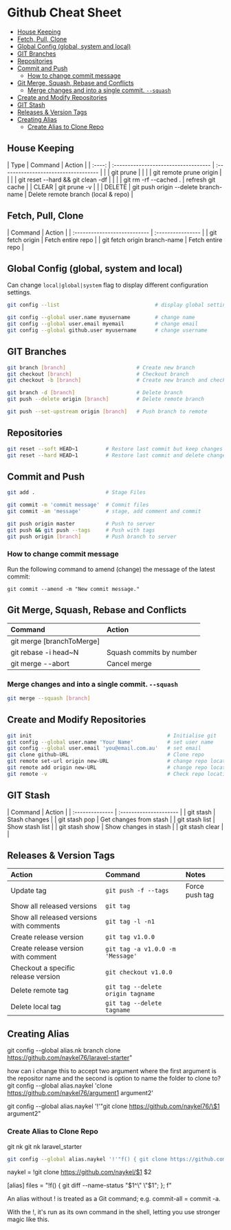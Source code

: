 # Github Cheat Sheet

<!-- TOC -->

- [House Keeping](#house-keeping)
- [Fetch, Pull, Clone](#fetch-pull-clone)
- [Global Config (global, system and local)](#global-config-global-system-and-local)
- [GIT Branches](#git-branches)
- [Repositories](#repositories)
- [Commit and Push](#commit-and-push)
    - [How to change commit message](#how-to-change-commit-message)
- [Git Merge, Squash, Rebase and Conflicts](#git-merge-squash-rebase-and-conflicts)
    - [Merge changes and into a single commit. `--squash`](#merge-changes-and-into-a-single-commit---squash)
- [Create and Modify Repositories](#create-and-modify-repositories)
- [GIT Stash](#git-stash)
- [Releases \& Version Tags](#releases--version-tags)
- [Creating Alias](#creating-alias)
    - [Create Alias to Clone Repo](#create-alias-to-clone-repo)

<!-- /TOC -->

<a id="markdown-house-keeping" name="house-keeping"></a>

## House Keeping

<code-first-second-col></code-first-second-col>
|  Type  | Command                              | Action                               |
| :----: | :----------------------------------- | :----------------------------------- |
|        | git prune                            |                                      |
|        | git remote prune origin              |                                      |
|        | git reset --hard && git clean -df    |                                      |
|        | git rm -rf --cached .                | refresh git cache                    |
| CLEAR  | git prune -v                         |                                      |
| DELETE | git push origin --delete branch-name | Delete remote branch  (local & repo) |

<a id="markdown-fetch-pull-clone" name="fetch-pull-clone"></a>

## Fetch, Pull, Clone

<div class="code-first-col"></div>
| Command                      | Action            |
| :--------------------------- | :---------------- |
| git fetch origin             | Fetch entire repo |
| git fetch origin branch-name | Fetch entire repo |



<a id="markdown-global-config-global-system-and-local" name="global-config-global-system-and-local"></a>

## Global Config (global, system and local)

Can change `local|global|system` flag to display different configuration settings.

```bash
git config --list                               # display global settings

git config --global user.name myusername        # change name
git config --global user.email myemail          # change email
git config --global github.user myusername      # change username
```




<a id="markdown-git-branches" name="git-branches"></a>

## GIT Branches

```bash
git branch [branch]                       # Create new branch
git checkout [branch]                     # Checkout branch
git checkout -b [branch]                  # Create new branch and checkout

git branch -d [branch]                    # Delete branch
git push --delete origin [branch]         # Delete remote branch

git push --set-upstream origin [branch]   # Push branch to remote
```

<a id="markdown-repositories" name="repositories"></a>

## Repositories

```bash
git reset --soft HEAD~1         # Restore last commit but keep changes
git reset --hard HEAD~1         # Restore last commit and delete changes
```

<a id="markdown-commit-and-push" name="commit-and-push"></a>

## Commit and Push


```bash
git add .                       # Stage Files

git commit -m 'commit message'  # Commit files
git commit -am 'message'        # stage, add comment and commit

git push origin master          # Push to server
git push && git push --tags     # Push with tags
git push origin [branch]        # Push branch to server
```


<a id="markdown-how-to-change-commit-message" name="how-to-change-commit-message"></a>

### How to change commit message

Run the following command to amend (change) the message of the latest commit:

    git commit --amend -m "New commit message."

<a id="markdown-git-merge-squash-rebase-and-conflicts" name="git-merge-squash-rebase-and-conflicts"></a>

## Git Merge, Squash, Rebase and Conflicts

| Command                   | Action                   |
| :------------------------ | :----------------------- |
| git merge [branchToMerge] |                          |
| git rebase -i head~N      | Squash commits by number |
| git merge --abort         | Cancel merge             |

<a id="markdown-merge-changes-and-into-a-single-commit---squash" name="merge-changes-and-into-a-single-commit---squash"></a>

### Merge changes and into a single commit. `--squash`

``` bash
git merge --squash [branch]
```

<a id="markdown-create-and-modify-repositories" name="create-and-modify-repositories"></a>

## Create and Modify Repositories

```bash
git init                                            # Initialise git
git config --global user.name 'Your Name'           # set user name
git config --global user.email 'you@email.com.au'   # set email
git clone github-URL                                # Clone repo
git remote set-url origin new-URL                   # change repo location
git remote add origin new-URL                       # change repo location
git remote -v                                       # Check repo location
```

<a id="markdown-git-stash" name="git-stash"></a>

## GIT Stash


<div class="code-first-col"></div>
| Command         | Action                 |
| :-------------- | :--------------------- |
| git stash       | Stash changes          |
| git stash pop   | Get changes from stash |
| git stash list  | Show stash list        |
| git stash show  | Show changes in stash  |
| git stash clear |                        |


<a id="markdown-releases--version-tags" name="releases--version-tags"></a>

## Releases & Version Tags

| Action                                   | Command                           | Notes          |
| :--------------------------------------- | :-------------------------------- | :------------- |
| Update tag                               | `git push -f --tags`              | Force push tag |
| Show all released versions               | `git tag`                         |                |
| Show all released versions with comments | `git tag -l -n1`                  |                |
| Create release version                   | `git tag v1.0.0`                  |                |
| Create release version with comment      | `git tag -a v1.0.0 -m 'Message'`  |                |
| Checkout a specific release version      | `git checkout v1.0.0`             |                |
| Delete remote tag                        | `git tag --delete origin tagname` |                |
| Delete local tag                         | `git tag --delete tagname`        |                |



<a id="markdown-creating-alias" name="creating-alias"></a>

## Creating Alias

git config --global alias.nk branch clone https://github.com/naykel76/laravel-starter"

how can i change this to accept two argument where the first argument is the repositor name and the second is option to name the folder to clone to?
git config --global alias.naykel 'clone https://github.com/naykel76/argument1 argument2'

git config --global alias.naykel '!'"git clone https://github.com/naykel76/\$1 argument2"


<a id="markdown-create-alias-to-clone-repo" name="create-alias-to-clone-repo"></a>

### Create Alias to Clone Repo

  git nk <repository> <target-directory>
  git nk laravel_starter <target-directory>

```bash
git config --global alias.naykel '!'"f() { git clone https://github.com/naykel76/\$1 \$2; }; f"
```

naykel = !git clone https://github.com/naykel/$1 $2



[alias]
files = "!f() { git diff --name-status \"$1^\" \"$1\"; }; f"

An alias without ! is treated as a Git command; e.g. commit-all = commit -a.

With the !, it's run as its own command in the shell, letting you use stronger magic like this.


